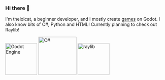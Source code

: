 ### Hi there 👋
I'm thelolcat, a beginner developer, and I mostly create [games](https://thelolcat.itch.io) on Godot. I also know bits of C#, Python and HTML! Currently planning to check out Raylib!

<!--thanks to AlessTheDev for the image inserting idea-->
<div align="left">
  
  <!-- godot -->
  <a href="https://godotengine.org">
  <img src="https://godotengine.org/assets/logo_dark.svg" alt="Godot Engine" width="auto" height="100"></a>
  <a href="https://learn.microsoft.com/en-us/dotnet/csharp">
  <img src="https://upload.wikimedia.org/wikipedia/commons/4/4f/Csharp_Logo.png?20180210215736" alt="C#" width="120" height="auto"></a>

  <!-- raylib -->
  <a href="https://raylib.com">
  <img src="https://github.com/raysan5/raylib/blob/master/logo/raylib_logo_animation.gif" alt="raylib" width="100" height="auto">
  </a><br>
